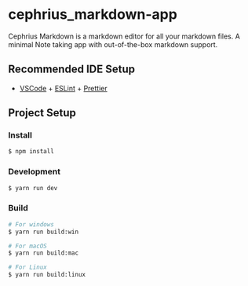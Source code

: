 # cephrius_markdown-app

Cephrius Markdown is a markdown editor for all your markdown files. A minimal Note taking app with out-of-the-box markdown support.

## Recommended IDE Setup

- [VSCode](https://code.visualstudio.com/) + [ESLint](https://marketplace.visualstudio.com/items?itemName=dbaeumer.vscode-eslint) + [Prettier](https://marketplace.visualstudio.com/items?itemName=esbenp.prettier-vscode)

## Project Setup

### Install

```bash
$ npm install
```

### Development

```bash
$ yarn run dev
```

### Build

```bash
# For windows
$ yarn run build:win

# For macOS
$ yarn run build:mac

# For Linux
$ yarn run build:linux
```
